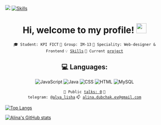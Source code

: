 ![](https://komarev.com/ghpvc/?username=your-github-AlinaDubchak&color=blue)
<a href="https://github.com/AlinaDubchak/SelfAssessment/blob/main/Profile/REPORT.md"><img alt="Skills" src="https://img.shields.io/badge/Self_Assessment-366 / 668 / 730-009933?style=flat-square"></a>

<h1 align="center">Hi, welcome to my profile!
<img src="https://github.com/blackcater/blackcater/raw/main/images/Hi.gif" height="32"/></h1>

<center>

<code>🎓 Student: KPI FICT</code>
<code>🎪 Group: IM-13</code>
<code>👷 Speciality: Web-designer & Frontend</code>
<code>💡 [Skills](https://github.com/AlinaDubchak/SelfAssessment)</code>
<code>🧻 Current [project]()</code><br>
  
## 💻 Languages:
![JavaScript](https://img.shields.io/badge/javascript-%23323330.svg?style=for-the-badge&logo=javascript&logoColor=%23F7DF1E)
![Java](https://img.shields.io/badge/Java-ED8B00?style=for-the-badge&logo=openjdk&logoColor=white)
![CSS](https://img.shields.io/badge/css-%231572B6.svg?style=for-the-badge&logo=css&logoColor=white)
![HTML](https://img.shields.io/badge/HTML5-E34F26?style=for-the-badge&logo=html5&logoColor=white)
![MySQL](https://img.shields.io/badge/MySQL-00000F?style=for-the-badge&logo=mysql&logoColor=white)


<code>📢 Public [talks: 0](TALKS.md)</code>
<code>💬 telegram: [@alya_lisha](https://telegram.me/alya_lisha)</code>
<code>📫 [alina.dubchak.ev@gmail.com](mailto:alina.dubchak.ev@gmail.com)</code>

</center>

[![Top Langs](https://github-readme-stats.vercel.app/api/top-langs/?username=AlinaDubchak&langs_count=10&theme=tokyonight)](https://github.com/AlinaDubchak/AlinaDubchak)


[![Alina's GitHub stats](https://github-readme-stats.vercel.app/api?username=AlinaDubchak&theme=tokyonight)](https://github.com/AlinaDubchak/AlinaDubchak)
